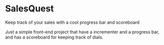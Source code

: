 # SalesQuest
Keep track of your sales with a cool progress bar and scoreboard

Just a simple front-end project that have a incrementer and a progress bar, and has a scoreboard for keeping track of dials.
